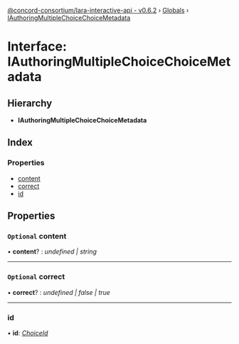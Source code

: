 [@concord-consortium/lara-interactive-api - v0.6.2](../README.md) › [Globals](../globals.md) › [IAuthoringMultipleChoiceChoiceMetadata](iauthoringmultiplechoicechoicemetadata.md)

# Interface: IAuthoringMultipleChoiceChoiceMetadata

## Hierarchy

* **IAuthoringMultipleChoiceChoiceMetadata**

## Index

### Properties

* [content](iauthoringmultiplechoicechoicemetadata.md#optional-content)
* [correct](iauthoringmultiplechoicechoicemetadata.md#optional-correct)
* [id](iauthoringmultiplechoicechoicemetadata.md#id)

## Properties

### `Optional` content

• **content**? : *undefined | string*

___

### `Optional` correct

• **correct**? : *undefined | false | true*

___

###  id

• **id**: *[ChoiceId](../globals.md#choiceid)*
